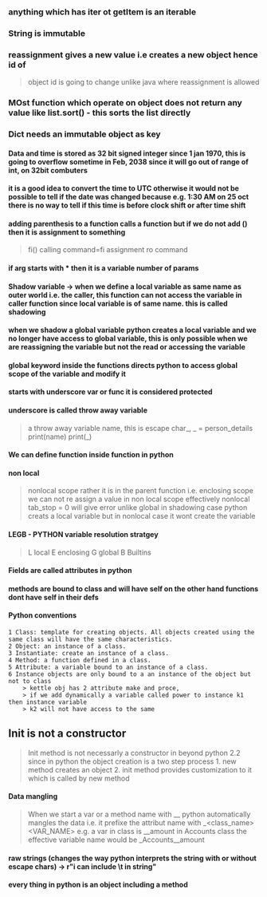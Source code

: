 ### anything which has __iter__ ot __getItem__ is an iterable
### String is immutable
### reassignment gives a new value i.e creates a new object hence id of 
> object id is going to change unlike java where reassignment is allowed

### MOst function which operate on object does not return any value like list.sort() - this sorts the list directly

### Dict needs an immutable object as key

#### Data and time is stored as 32 bit signed integer since 1 jan 1970, this is going to overflow sometime in Feb, 2038 since it will go out of range of int, on 32bit combuters

#### it is a good idea to convert the time to UTC otherwise it would not be possible to tell if the date was changed because e.g. 1:30 AM on 25 oct there is no way to tell if this time is before clock shift or after time shift 

#### adding parenthesis to a function calls a function but if we do not add () then it is assignment to something
> fi() calling
> command=fi assignment ro command

#### if arg starts with * then it is a variable number of params

#### Shadow variable -> when we define a local variable as same name as outer world i.e. the caller, this function can not access the variable in caller function since local variable is of same name. this is called shadowing
#### when we shadow a global variable python creates a local variable and we no longer have access to global variable, this is only possible when we are reassigning the variable but not the read or accessing the variable

#### global keyword inside the functions directs python to access global scope of the variable and modify it

#### starts with underscore var or func it is considered protected
####  underscore is called throw away variable
> a throw away variable
> name, this is escape char\_, _ = person_details
> print(name)
> print(_)

#### We can define function inside function in python
#### non local
> nonlocal scope rather it is in the parent function i.e. enclosing scope
> we can not re assign a value in non local scope
> effectively nonlocal tab_stop = 0 will give error
> unlike global in shadowing case python creats a local variable but in nonlocal case it wont create the variable

#### LEGB - PYTHON variable resolution stratgey
> L local
> E enclosing
> G global
> B Builtins

#### Fields are called attributes in python
#### methods are bound to class and will have self on the other hand functions dont have self in their defs
#### Python conventions 
    1 Class: template for creating objects. All objects created using the same class will have the same characteristics.
    2 Object: an instance of a class.
    3 Instantiate: create an instance of a class.
    4 Method: a function defined in a class.
    5 Attribute: a variable bound to an instance of a class.
    6 Instance objects are only bound to a an instance of the object but not to class
        > kettle obj has 2 attribute make and proce,
        > if we add dynamically a variable called power to instance k1 then instance variable 
        > k2 will not have access to the same

## Init is not a constructor
> Init method is not necessarly a constructor in beyond python 2.2 
since in python the object creation is a two step process
    1. new method creates an object
    2. init method provides customization to it which is called by new method

#### Data mangling
> When we start a var or a method name with __ python
> automatically mangles the data i.e. it prefixe the attribut name
> with _<class_name><VAR_NAME>
> e.g. a var in class is __amount in Accounts class the effective variable name would be
> _Accounts__amount


#### raw strings (changes the way python interprets the string with or without escape chars) -> r"i can include \t in string"
#### every thing in python is an object including a method
    
